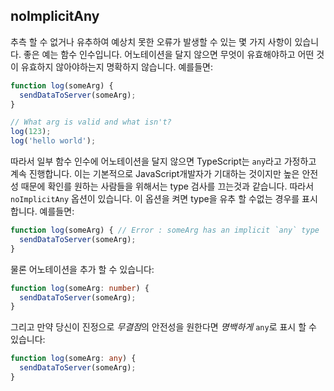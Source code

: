 ## noImplicitAny

추측 할 수 없거나 유추하여 예상치 못한 오류가 발생할 수 있는 몇 가지 사항이 있습니다. 좋은 예는 함수 인수입니다. 어노테이션을 달지 않으면 무엇이 유효해야하고 어떤 것이 유효하지 않아야하는지 명확하지 않습니다. 예를들면:

```ts
function log(someArg) {
  sendDataToServer(someArg);
}

// What arg is valid and what isn't?
log(123);
log('hello world');
```

따라서 일부 함수 인수에 어노테이션을 달지 않으면 TypeScript는 `any`라고 가정하고 계속 진행합니다. 이는 기본적으로 JavaScript개발자가 기대하는 것이지만 높은 안전성 때문에 확인를 원하는 사람들을 위해서는 type 검사를 끄는것과 같습니다. 따라서`noImplicitAny` 옵션이 있습니다. 이 옵션을 켜면 type을 유추 할 수없는 경우를 표시합니다. 예를들면:

```ts
function log(someArg) { // Error : someArg has an implicit `any` type
  sendDataToServer(someArg);
}
```

물론 어노테이션을 추가 할 수 있습니다:

```ts
function log(someArg: number) {
  sendDataToServer(someArg);
}
```

그리고 만약 당신이 진정으로 *무결점*의 안전성을 원한다면 *명백하게* `any`로 표시 할 수 있습니다:

```ts
function log(someArg: any) {
  sendDataToServer(someArg);
}
```
